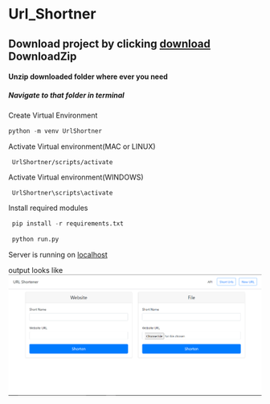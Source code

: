 

# Url_Shortner

## Download project by clicking [download](https://github.com/balakirankumar/Urlshortner/archive/refs/heads/master.zip)  DownloadZip

#### Unzip downloaded folder where ever you need
##### Navigate to that folder in terminal


Create Virtual Environment
```python
python -m venv UrlShortner
```

Activate Virtual environment(MAC or LINUX)


```
 UrlShortner/scripts/activate
```

Activate Virtual environment(WINDOWS)

```
 UrlShortner\scripts\activate
```


Install required modules
```python
 pip install -r requirements.txt
```


```python
 python run.py
```

Server is running on [localhost](http://localhost:5000/)

output looks like
![alt text](https://github.com/balakirankumar/Urlshortner/blob/master/output.PNG)

